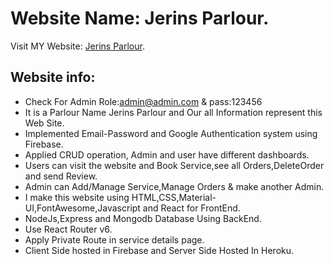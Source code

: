 # Website Name: Jerins Parlour.

Visit MY Website: [Jerins Parlour](https://jerins-parlour-4d0a5.web.app/).

## Website info:

- Check For Admin Role:admin@admin.com & pass:123456
- It is a Parlour Name Jerins Parlour and Our all Information represent this Web Site.
- Implemented Email-Password and Google Authentication system using Firebase.
- Applied CRUD operation, Admin and user have different dashboards.
- Users can visit the website and Book Service,see all Orders,DeleteOrder and send Review.
- Admin can Add/Manage Service,Manage Orders & make another Admin.
- I make this website using HTML,CSS,Material-UI,FontAwesome,Javascript and React for FrontEnd.
- NodeJs,Express and Mongodb Database Using BackEnd.
- Use React Router v6.
- Apply Private Route in service details page.
- Client Side hosted in Firebase and Server Side Hosted In Heroku.
